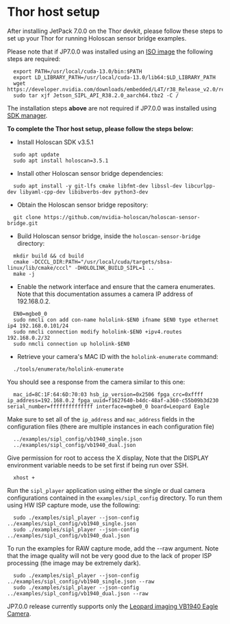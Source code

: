 # Thor host setup

After installing JetPack 7.0.0 on the Thor devkit, please follow these steps to set up
your Thor for running Holoscan sensor bridge examples.

Please note that if JP7.0.0 was installed using an
[ISO image](https://docs.nvidia.com/jetson/agx-thor-devkit/user-guide/latest/quick_start.html#download-iso-image)
the following steps are required:

```none
  export PATH=/usr/local/cuda-13.0/bin:$PATH 
  export LD_LIBRARY_PATH=/usr/local/cuda-13.0/lib64:$LD_LIBRARY_PATH
  wget https://developer.nvidia.com/downloads/embedded/L4T/r38_Release_v2.0/release/Jetson_SIPL_API_R38.2.0_aarch64.tbz2
  sudo tar xjf Jetson_SIPL_API_R38.2.0_aarch64.tbz2 -C /
```

The installation steps **above** are not required if JP7.0.0 was installed using
[SDK manager](https://docs.nvidia.com/sdk-manager/install-with-sdkm-jetson/index.html).

**To complete the Thor host setup, please follow the steps below:**

- Install Holoscan SDK v3.5.1

```none
  sudo apt update
  sudo apt install holoscan=3.5.1
```

- Install other Holoscan sensor bridge dependencies:

```none
  sudo apt install -y git-lfs cmake libfmt-dev libssl-dev libcurlpp-dev libyaml-cpp-dev libibverbs-dev python3-dev
```

- Obtain the Holoscan sensor bridge repository:

```none
  git clone https://github.com/nvidia-holoscan/holoscan-sensor-bridge.git
```

- Build Holoscan sensor bridge, inside the `holoscan-sensor-bridge` directory:

```none
  mkdir build && cd build
  cmake -DCCCL_DIR:PATH="/usr/local/cuda/targets/sbsa-linux/lib/cmake/cccl" -DHOLOLINK_BUILD_SIPL=1 ..
  make -j
```

- Enable the network interface and ensure that the camera enumerates. Note that this
  documentation assumes a camera IP address of 192.168.0.2.

```none
  EN0=mgbe0_0
  sudo nmcli con add con-name hololink-$EN0 ifname $EN0 type ethernet ip4 192.168.0.101/24
  sudo nmcli connection modify hololink-$EN0 +ipv4.routes 192.168.0.2/32
  sudo nmcli connection up hololink-$EN0
```

- Retrieve your camera's MAC ID with the `hololink-enumerate` command:

```none
  ./tools/enumerate/hololink-enumerate
```

You should see a response from the camera similar to this one:

```none
  mac_id=8C:1F:64:6D:70:03 hsb_ip_version=0x2506 fpga_crc=0xffff ip_address=192.168.0.2 fpga_uuid=f1627640-b4dc-48af-a360-c55b09b3d230 serial_number=ffffffffffffff interface=mgbe0_0 board=Leopard Eagle
```

Make sure to set all of the `ip_address` and `mac_address` fields in the configuration
files (there are multiple instances in each configuration file)

```
  ../examples/sipl_config/vb1940_single.json
  ../examples/sipl_config/vb1940_dual.json
```

Give permission for root to access the X display, Note that the DISPLAY environment
variable needs to be set first if being run over SSH.

```none
  xhost +
```

Run the `sipl_player` application using either the single or dual camera configurations
contained in the `examples/sipl_config` directory. To run them using HW ISP capture
mode, use the following:

```none
  sudo ./examples/sipl_player --json-config ../examples/sipl_config/vb1940_single.json
  sudo ./examples/sipl_player --json-config ../examples/sipl_config/vb1940_dual.json
```

To run the examples for RAW capture mode, add the --raw argument. Note that the image
quality will not be very good due to the lack of proper ISP processing (the image may be
extremely dark).

```none
  sudo ./examples/sipl_player --json-config ../examples/sipl_config/vb1940_single.json --raw
  sudo ./examples/sipl_player --json-config ../examples/sipl_config/vb1940_dual.json --raw
```

JP7.0.0 release currently supports only the
[Leopard imaging VB1940 Eagle Camera](sensor_bridge_hardware_setup.md).
